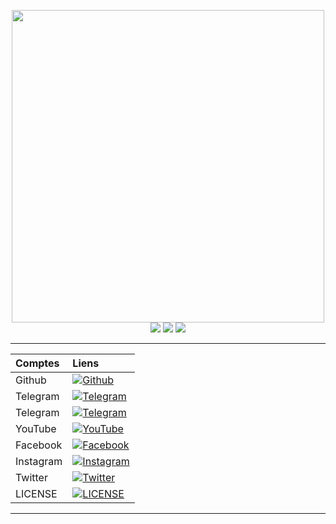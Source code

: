<p align="center"> 
  <img src="https://raw.githubusercontent.com/Camericamerivoirevoire/camerivoire/master/CamerIvoire/CamerIvoire.png" width="500"/>
  <img src="https://github-readme-stats.vercel.app/api?username=camerivoire&show_icons=true&theme=dark"/>
  <img src="https://github-readme-stats.anuraghazra1.vercel.app/api/top-langs/?username=camerivoire&layout=compact&theme=radical"/>
  <img src="https://github-readme-stats.anuraghazra1.vercel.app/api/pin/?username=camerivoire&repo=compiler&theme=radical"/>
</p>

-----------------------------------------------------------------------------------------------------------------------------------------------------------------------
| Comptes       |                                                                      Liens                                                                          |  
|:--------------|:----------------------------------------------------------------------------------------------------------------------------------------------------|
| Github        |[![Github](https://img.shields.io/badge/Github-%40camerivoire-Orange?logo=github)](https://github.com/camerivoire)                                   |     
| Telegram      |[![Telegram](https://img.shields.io/badge/Telegram-%40Termux&Linux-cyan?logo=telegram)](https://t.me/Linux_Tor)                                      | 
| Telegram      |[![Telegram](https://img.shields.io/badge/Telegram-%40Krypton17-cyan?logo=telegram)](https://t.me/Krypton17)                                         |                           
| YouTube       |[![YouTube](https://img.shields.io/badge/Youtube-%40CamerIvoire-red?logo=youtube)](https://www.youtube.com/c/FASTERAXEL?sub_confirmation=1)          | 
| Facebook      |[![Facebook](https://img.shields.io/badge/Facebook-%40Faxel--19-teal?logo=Facebook)](https://www.facebook.com/camerivoire)                           |                                     
| Instagram     |[![Instagram](https://img.shields.io/badge/Instagram-%40camerivoire-magenta?logo=instagram)](https://www.instagram.com/camerivoire)                  |                                    
| Twitter       |[![Twitter](https://img.shields.io/twitter/url/http/shields.io.svg?style=social)](https://twitter.com/FaxelKrypton)                                  |                
| LICENSE       |[![LICENSE](https://img.shields.io/badge/License-MIT-lightgrey.svg?logo=License-MIT)](https://raw.githubusercontent.com/phantom-19/yutube/master/MIT)| 
-----------------------------------------------------------------------------------------------------------------------------------------------------------------------

